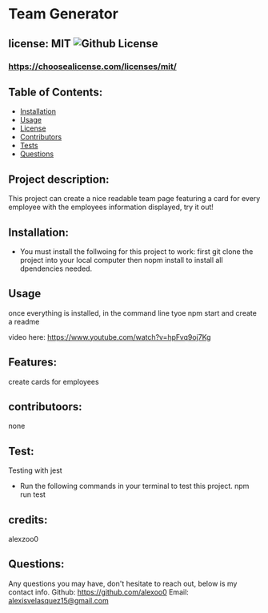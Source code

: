 # Team Generator
  ## license: MIT ![Github License](https://img.shields.io/github/license/Naereen/StrapDown.js.svg)
  ### https://choosealicense.com/licenses/mit/
  ## Table of Contents:
  * [Installation](#installation)
  * [Usage](#usage)
  * [License](#license)
  * [Contributors](#contributors)
  * [Tests](#tests)
  * [Questions](#questions)
  ## Project description:
  This project can create a nice readable team page featuring a card for every employee with the employees information displayed, try it out!
  ## Installation:
  - You must install the follwoing for this project to work:
  first git clone the project into your local computer then nopm install to install all dpendencies needed.
  ## Usage
  once everything is installed, in the command line tyoe npm start and create a readme
  
  video here: https://www.youtube.com/watch?v=hpFvq9oj7Kg
  ## Features:
  create cards for employees 
  ## contributoors:
  none 
  ## Test:
  Testing with jest
  - Run the following commands in your terminal to test this project.
   npm run test 
  ## credits:
  alexzoo0
  ## Questions:
  Any questions you may have, don't hesitate to reach out, below is my contact info.
  Github: https://github.com/alexoo0
  Email: alexisvelasquez15@gmail.com
